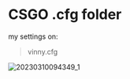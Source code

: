 # CSGO .cfg folder

my settings on:

> vinny.cfg

![20230310094349_1](https://user-images.githubusercontent.com/10997022/224319456-61de9bbb-3019-4479-b6f2-bf331a2b864a.jpg)
